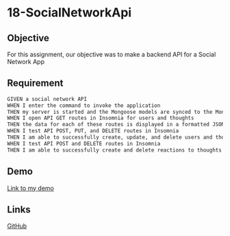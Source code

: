# 18-SocialNetworkApi

## Objective

For this assignment, our objective was to make a backend API for a Social Network App

## Requirement


```md
GIVEN a social network API
WHEN I enter the command to invoke the application
THEN my server is started and the Mongoose models are synced to the MongoDB database
WHEN I open API GET routes in Insomnia for users and thoughts
THEN the data for each of these routes is displayed in a formatted JSON
WHEN I test API POST, PUT, and DELETE routes in Insomnia
THEN I am able to successfully create, update, and delete users and thoughts in my database
WHEN I test API POST and DELETE routes in Insomnia
THEN I am able to successfully create and delete reactions to thoughts and add and remove friends to a user’s friend list
```

## Demo

[Link to my demo](https://youtu.be/f048PmlfDvw)

## Links

[GitHub](https://github.com/KIMOISQUIGGLES/18-SocialNetworkApi)

